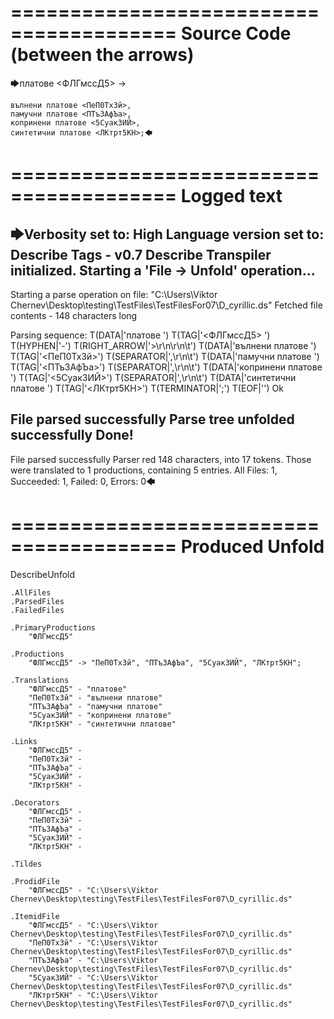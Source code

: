 ========================================
Source Code (between the arrows)
========================================

🡆платове <ФЛГмссД5> ->

	вълнени платове <ПеП0ТхЗй>,
	памучни платове <ПТъЗАфЪа>,
	копринени платове <5Суак3ИЙ>,
	синтетични платове <ЛКтрт5КН>;🡄

========================================
Logged text
========================================

🡆Verbosity set to: High
Language version set to: Describe Tags - v0.7
Describe Transpiler initialized.
Starting a 'File -> Unfold' operation...
------------------------
Starting a parse operation on file: "C:\Users\Viktor Chernev\Desktop\testing\TestFiles\TestFilesFor07\D_cyrillic.ds"
Fetched file contents - 148 characters long

Parsing sequence: T(DATA|'платове ') T(TAG|'<ФЛГмссД5> ') T(HYPHEN|'-') T(RIGHT_ARROW|'>\r\n\r\n\t') T(DATA|'вълнени платове ') T(TAG|'<ПеП0ТхЗй>') T(SEPARATOR|',\r\n\t') T(DATA|'памучни платове ') T(TAG|'<ПТъЗАфЪа>') T(SEPARATOR|',\r\n\t') T(DATA|'копринени платове ') T(TAG|'<5Суак3ИЙ>') T(SEPARATOR|',\r\n\t') T(DATA|'синтетични платове ') T(TAG|'<ЛКтрт5КН>') T(TERMINATOR|';') T(EOF|'<EOF>') Ok

File parsed successfully
Parse tree unfolded successfully
Done!
------------------------
File parsed successfully
Parser red 148 characters, into 17 tokens.
Those were translated to 1 productions, containing 5 entries.
All Files: 1, Succeeded: 1, Failed: 0, Errors: 0🡄

========================================
Produced Unfold
========================================

DescribeUnfold

    .AllFiles
    .ParsedFiles
    .FailedFiles

    .PrimaryProductions
        "ФЛГмссД5" 

    .Productions
        "ФЛГмссД5" -> "ПеП0ТхЗй", "ПТъЗАфЪа", "5Суак3ИЙ", "ЛКтрт5КН";

    .Translations
        "ФЛГмссД5" - "платове"
        "ПеП0ТхЗй" - "вълнени платове"
        "ПТъЗАфЪа" - "памучни платове"
        "5Суак3ИЙ" - "копринени платове"
        "ЛКтрт5КН" - "синтетични платове"

    .Links
        "ФЛГмссД5" - 
        "ПеП0ТхЗй" - 
        "ПТъЗАфЪа" - 
        "5Суак3ИЙ" - 
        "ЛКтрт5КН" - 

    .Decorators
        "ФЛГмссД5" - 
        "ПеП0ТхЗй" - 
        "ПТъЗАфЪа" - 
        "5Суак3ИЙ" - 
        "ЛКтрт5КН" - 

    .Tildes

    .ProdidFile
        "ФЛГмссД5" - "C:\Users\Viktor Chernev\Desktop\testing\TestFiles\TestFilesFor07\D_cyrillic.ds"

    .ItemidFile
        "ФЛГмссД5" - "C:\Users\Viktor Chernev\Desktop\testing\TestFiles\TestFilesFor07\D_cyrillic.ds"
        "ПеП0ТхЗй" - "C:\Users\Viktor Chernev\Desktop\testing\TestFiles\TestFilesFor07\D_cyrillic.ds"
        "ПТъЗАфЪа" - "C:\Users\Viktor Chernev\Desktop\testing\TestFiles\TestFilesFor07\D_cyrillic.ds"
        "5Суак3ИЙ" - "C:\Users\Viktor Chernev\Desktop\testing\TestFiles\TestFilesFor07\D_cyrillic.ds"
        "ЛКтрт5КН" - "C:\Users\Viktor Chernev\Desktop\testing\TestFiles\TestFilesFor07\D_cyrillic.ds"


